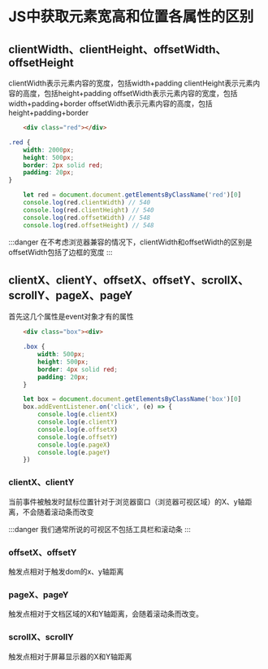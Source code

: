 # JS中获取元素宽高和位置各属性的区别

## clientWidth、clientHeight、offsetWidth、offsetHeight

clientWidth表示元素内容的宽度，包括width+padding
clientHeight表示元素内容的高度，包括height+padding
offsetWidth表示元素内容的宽度，包括width+padding+border
offsetWidth表示元素内容的高度，包括height+padding+border

```html
    <div class="red"></div>
```

```css
.red {
    width: 2000px;
    height: 500px;
    border: 2px solid red;
    padding: 20px;
}
```
```js
    let red = document.document.getElementsByClassName('red')[0]
    console.log(red.clientWidth) // 540
    console.log(red.clientHeight) // 540
    console.log(red.offsetWidth) // 548
    console.log(red.offsetHeight) // 548
```
:::danger
在不考虑浏览器兼容的情况下，clientWidth和offsetWidth的区别是offsetWidth包括了边框的宽度
:::

## clientX、clientY、offsetX、offsetY、scrollX、scrollY、pageX、pageY

首先这几个属性是event对象才有的属性
```html
    <div class="box"><div>
```
```css
    .box {
        width: 500px;
        height: 500px;
        border: 4px solid red;
        padding: 20px;
    }
```
```js
    let box = document.document.getElementsByClassName('box')[0]
    box.addEventListener.on('click', (e) => {
        console.log(e.clientX) 
        console.log(e.clientY)
        console.log(e.offsetX)
        console.log(e.offsetY)
        console.log(e.pageX)
        console.log(e.pageY)
    })
```

### clientX、clientY
当前事件被触发时鼠标位置针对于浏览器窗口（浏览器可视区域）的X、y轴距离，不会随着滚动条而改变

:::danger
我们通常所说的可视区不包括工具栏和滚动条
:::

### offsetX、offsetY
触发点相对于触发dom的x、y轴距离

### pageX、pageY
触发点相对于文档区域的X和Y轴距离，会随着滚动条而改变。

### scrollX、scrollY
触发点相对于屏幕显示器的X和Y轴距离





